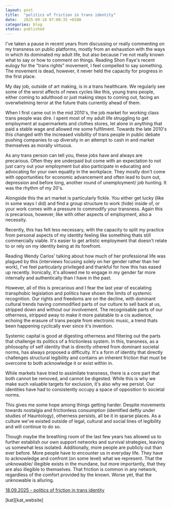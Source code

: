 ```yaml
---
layout: post
title:  "politics of friction in trans identity"
date:   2025-09-18 07:00:35 +0100
categories: blog
status: published
---
```



I've taken a pause in recent years from discussing or really commenting on my transness on public platforms, mostly from an exhaustion with the ways in which its dominated my adult life, but also because I've not really known what to say or how to comment on things. Reading Shon Faye's recent eulogy for the "trans rights" movement, I feel compelled to say something. The  movement is dead, however, it never held the capacity for progress in the first place.

My day job, outside of art making, is in a trans healthcare. We regularly see some of the worst affects of news cycles like this, young trans people, either coming to adulthood or just making steps to coming out, facing an overwhelming terror at the future thats currently ahead of them.

When I first came out in the mid 2010's, the job market for working class trans people was dire. I spent most of my adult life struggling to get employment at supermarkets and clothes stores, let alone in anything that paid a stable wage and allowed me some fulfilment. Towards the late 2010's this changed with the increased visibility of trans people in public debate pushing companies to up diversity in an attempt to cash in and market themselves as morally virtuous.

As any trans person can tell you, these jobs have and always are precarious. Often they are underpaid but come with an expectation to not just carry out your employment but also participate in educating and advocating for your own equality in the workplace. They mostly don't come with opportunities for economic advancement and often lead to burn out, depression and before long, another round of unemployment/ job hunting. It was the rhythm of my 20's.

Alongside this the art market is particularly fickle. You either get lucky (like in some ways I did) and find a group structure to work (hide) inside of, or your work comes with a pressure to commodify your transness. Again this is precarious, however, like with other aspects of employment, also a necessity. 

Recently, this has felt less necessary, with the capacity to split my practice from personal aspects of my identity feeling like something thats still commercially viable. It's easier to get artistic employment that doesn't relate to or rely on my identity being at its forefront. 

Reading Wendy Carlos' talking about how much of her professional life was plagued by this (interviews focusing solely on her gender rather than her work), I've feel particularly privileged and thankful for how this has eased up recently. Ironically, it's allowed me to engage in my gender far more internally and authentically than I have in the past. 

However, all of this is precarious and I fear the last year of escalating transphobic legislation and politics have shown the limits of systemic recognition. Our rights and freedoms are on the decline, with dominant cultural trends having commodified parts of our culture to sell back at us, stripped down and without our involvement. The recognisable parts of our otherness, stripped away to make it more palatable to a cis audience, echoing the erasure of trans people from electronic music, a trend thats been happening cyclically ever since it's invention.

Systemic capital is good at digesting otherness and filtering out the parts that challenge its politics of a frictionless system. In this, transness, as a philosophy of self identity that is directly othered from dominant societal norms, has always proposed a difficulty. It's a form of identity that directly challenges structural legibility and contains an inherent friction that must be overcome to both acknowledge it or exist within in. 

While markets have tried to assimilate transness, there is a core part that both cannot be removed, and cannot be digested. While this is why we make such valuable targets for exclusion, it's also why we persist. Our identities have had to consistently occupy a space of opposition to societal norms. 

This gives me some hope among things getting harder. Despite movements towards nostalgia and frictionless consumption (identified deftly under studies of Hauntology), otherness persists, all be it in sparse places. As a culture we've existed outside of legal, cultural and social lines of legibility and will continue to do so. 

Though maybe the breathing room of the last few years has allowed us to further establish our own support networks and survival strategies, leaving us somewhat less isolated. Additionally, more people are publicly out than ever before. More people have to encounter us in everyday life. They have to acknowledge and confront (on some level) what we represent. That the unknowable/ illegible exists in the mundane, but more importantly, that they are also illegible to themselves. That friction is common in any network, regardless of the comfort provided by the known. Worse yet, that the unknowable is alluring. 

<u>18.09.2025 - politics of friction in trans identity</u>

[kat][kat_website]